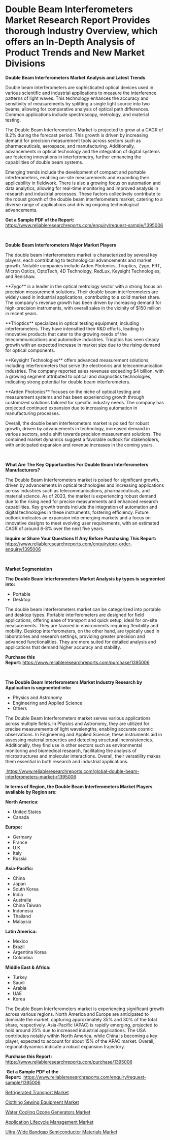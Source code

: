 <p><h1>Double Beam Interferometers Market Research Report Provides thorough Industry Overview, which offers an In-Depth Analysis of Product Trends and New Market Divisions</h1></p><p><strong>Double Beam Interferometers Market Analysis and Latest Trends</strong></p>
<p><p>Double beam interferometers are sophisticated optical devices used in various scientific and industrial applications to measure the interference patterns of light waves. This technology enhances the accuracy and sensitivity of measurements by splitting a single light source into two beams, allowing for comparative analysis of optical path differences. Common applications include spectroscopy, metrology, and material testing.</p><p>The Double Beam Interferometers Market is projected to grow at a CAGR of 8.2% during the forecast period. This growth is driven by increasing demand for precision measurement tools across sectors such as pharmaceuticals, aerospace, and manufacturing. Additionally, advancements in optical technology and the integration of digital systems are fostering innovations in interferometry, further enhancing the capabilities of double beam systems. </p><p>Emerging trends include the development of compact and portable interferometers, enabling on-site measurements and expanding their applicability in fieldwork. There is also a growing focus on automation and data analytics, allowing for real-time monitoring and improved analysis in research and industrial processes. These factors collectively contribute to the robust growth of the double beam interferometers market, catering to a diverse range of applications and driving ongoing technological advancements.</p></p>
<p><strong>Get a Sample PDF of the Report:&nbsp;</strong> <a href="https://www.reliableresearchreports.com/enquiry/request-sample/1395006?utm_campaign=37&utm_medium=2&utm_source=Github&utm_content=ia&utm_term=05122024&utm_id=double-beam-interferometers">https://www.reliableresearchreports.com/enquiry/request-sample/1395006</a></p>
<p>&nbsp;</p>
<p><strong>Double Beam Interferometers Major Market Players</strong></p>
<p><p>The double beam interferometers market is characterized by several key players, each contributing to technological advancements and market growth. Notable companies include Arden Photonics, Trioptics, Zygo, FRT, Micron Optics, OptoTech, 4D Technology, RedLux, Keysight Technologies, and Renishaw.</p><p>**Zygo** is a leader in the optical metrology sector with a strong focus on precision measurement solutions. Their double beam interferometers are widely used in industrial applications, contributing to a solid market share. The company's revenue growth has been driven by increasing demand for high-precision instruments, with overall sales in the vicinity of $150 million in recent years.</p><p>**Trioptics** specializes in optical testing equipment, including interferometers. They have intensified their R&D efforts, leading to innovative products that cater to the growing needs of the telecommunications and automotive industries. Trioptics has seen steady growth with an expected increase in market size due to the rising demand for optical components.</p><p>**Keysight Technologies** offers advanced measurement solutions, including interferometers that serve the electronics and telecommunication industries. The company reported sales revenues exceeding $4 billion, with a growing segment attributed to optical and diagnostics technologies, indicating strong potential for double beam interferometers.</p><p>**Arden Photonics** focuses on the niche of optical testing and measurement systems and has been experiencing growth through customized solutions tailored for specific industry needs. The company has projected continued expansion due to increasing automation in manufacturing processes.</p><p>Overall, the double beam interferometers market is poised for robust growth, driven by advancements in technology, increased demand in various sectors, and a shift towards precision measurement solutions. The combined market dynamics suggest a favorable outlook for stakeholders, with anticipated expansion and revenue increases in the coming years.</p></p>
<p>&nbsp;</p>
<p><strong>What Are The Key Opportunities For Double Beam Interferometers Manufacturers?</strong></p>
<p><p>The Double Beam Interferometers market is poised for significant growth, driven by advancements in optical technologies and increasing applications across industries such as telecommunications, pharmaceuticals, and material science. As of 2023, the market is experiencing robust demand due to the rising need for precise measurements and enhanced research capabilities. Key growth trends include the integration of automation and digital technologies in these instruments, fostering efficiency. Future outlook indicates an expansion into emerging markets and a focus on innovative designs to meet evolving user requirements, with an estimated CAGR of around 6-8% over the next five years.</p></p>
<p><strong>Inquire or Share Your Questions If Any Before Purchasing This Report:</strong> <a href="https://www.reliableresearchreports.com/enquiry/pre-order-enquiry/1395006?utm_campaign=37&utm_medium=2&utm_source=Github&utm_content=ia&utm_term=05122024&utm_id=double-beam-interferometers">https://www.reliableresearchreports.com/enquiry/pre-order-enquiry/1395006</a></p>
<p>&nbsp;</p>
<p><strong>Market Segmentation</strong></p>
<p><strong>The Double Beam Interferometers Market Analysis by types is segmented into:</strong></p>
<p><ul><li>Portable</li><li>Desktop</li></ul></p>
<p><p>The double beam interferometers market can be categorized into portable and desktop types. Portable interferometers are designed for field applications, offering ease of transport and quick setup, ideal for on-site measurements. They are favored in environments requiring flexibility and mobility. Desktop interferometers, on the other hand, are typically used in laboratories and research settings, providing greater precision and advanced functionalities. They are more suited for detailed analysis and applications that demand higher accuracy and stability.</p></p>
<p><strong>Purchase this Report:&nbsp;</strong><a href="https://www.reliableresearchreports.com/purchase/1395006?utm_campaign=37&utm_medium=2&utm_source=Github&utm_content=ia&utm_term=05122024&utm_id=double-beam-interferometers">https://www.reliableresearchreports.com/purchase/1395006</a></p>
<p>&nbsp;</p>
<p><strong>The Double Beam Interferometers Market Industry Research by Application is segmented into:</strong></p>
<p><ul><li>Physics and Astronomy</li><li>Engineering and Applied Science</li><li>Others</li></ul></p>
<p><p>The Double Beam Interferometers market serves various applications across multiple fields. In Physics and Astronomy, they are utilized for precise measurements of light wavelengths, enabling accurate cosmic observations. In Engineering and Applied Science, these instruments aid in assessing material properties and detecting structural inconsistencies. Additionally, they find use in other sectors such as environmental monitoring and biomedical research, facilitating the analysis of microstructures and molecular interactions. Overall, their versatility makes them essential in both research and industrial applications.</p></p>
<p><a href="https://www.reliableresearchreports.com/global-double-beam-interferometers-market-r1395006?utm_campaign=37&utm_medium=2&utm_source=Github&utm_content=ia&utm_term=05122024&utm_id=double-beam-interferometers">&nbsp;https://www.reliableresearchreports.com/global-double-beam-interferometers-market-r1395006</a></p>
<p><strong>In terms of Region, the Double Beam Interferometers Market Players available by Region are:</strong></p>
<p>
    <p> <strong> North America: </strong>
        <ul>
            <li>United States</li>
            <li>Canada</li>
        </ul>
        </p> 
    <p> <strong> Europe: </strong>
        <ul>
            <li>Germany</li>
            <li>France</li>
            <li>U.K.</li>
            <li>Italy</li>
            <li>Russia</li>
        </ul>
        </p> 
    <p> <strong> Asia-Pacific: </strong>
        <ul>
            <li>China</li>
            <li>Japan</li>
            <li>South Korea</li>
            <li>India</li>
            <li>Australia</li>
            <li>China Taiwan</li>
            <li>Indonesia</li>
            <li>Thailand</li>
            <li>Malaysia</li>
        </ul>
        </p> 
    <p> <strong> Latin America: </strong>
        <ul>
            <li>Mexico</li>
            <li>Brazil</li>
            <li>Argentina Korea</li>
            <li>Colombia</li>
        </ul>
        </p> 
    <p> <strong> Middle East & Africa: </strong>
        <ul>
            <li>Turkey</li>
            <li>Saudi</li>
            <li>Arabia</li>
            <li>UAE</li>
            <li>Korea</li>
        </ul>
    </p>
    </p>
<p><p>The Double Beam Interferometers market is experiencing significant growth across various regions. North America and Europe are anticipated to dominate the market, capturing approximately 35% and 30% of the total share, respectively. Asia-Pacific (APAC) is rapidly emerging, projected to hold around 25% due to increased industrial applications. The USA contributes notably within North America, while China is becoming a key player, expected to account for about 15% of the APAC market. Overall, regional dynamics indicate a robust expansion trajectory.</p></p>
<p><strong>Purchase this Report: </strong><a href="https://www.reliableresearchreports.com/purchase/1395006?utm_campaign=37&utm_medium=2&utm_source=Github&utm_content=ia&utm_term=05122024&utm_id=double-beam-interferometers">https://www.reliableresearchreports.com/purchase/1395006</a></p>
<p>&nbsp;<strong>Get a Sample PDF of the Report:&nbsp;&nbsp;</strong><a href="https://www.reliableresearchreports.com/enquiry/request-sample/1395006?utm_campaign=37&utm_medium=2&utm_source=Github&utm_content=ia&utm_term=05122024&utm_id=double-beam-interferometers">https://www.reliableresearchreports.com/enquiry/request-sample/1395006</a></p>
<p><strong></strong></p>
<p><p><a href="https://www.linkedin.com/pulse/refrigerated-transport-market-sizeshare-recent-development-f5csf?utm_campaign=37&utm_medium=2&utm_source=Github&utm_content=ia&utm_term=05122024&utm_id=double-beam-interferometers">Refrigerated Transport Market</a></p><p><a href="https://issuu.com/reportprime-2/docs/clothing-sewing-equipment-market-size-2030.pptx?utm_campaign=37&utm_medium=2&utm_source=Github&utm_content=ia&utm_term=05122024&utm_id=double-beam-interferometers">Clothing Sewing Equipment Market</a></p><p><a href="https://github.com/wwwkeltoum/Market-Research-Report-List-5/blob/main/water-cooling-ozone-generators-market.md?utm_campaign=37&utm_medium=2&utm_source=Github&utm_content=ia&utm_term=05122024&utm_id=double-beam-interferometers">Water Cooling Ozone Generators Market</a></p><p><a href="https://www.linkedin.com/pulse/analyzing-application-lifecycle-management-market-trends-ovxzf?utm_campaign=37&utm_medium=2&utm_source=Github&utm_content=ia&utm_term=05122024&utm_id=double-beam-interferometers">Application Lifecycle Management Market</a></p><p><a href="https://issuu.com/reportprime-2/docs/ultra-wide-bandgap-semiconductor-materials-market-?utm_campaign=37&utm_medium=2&utm_source=Github&utm_content=ia&utm_term=05122024&utm_id=double-beam-interferometers">Ultra-Wide Bandgap Semiconductor Materials Market</a></p></p>